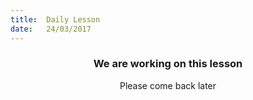 ```yaml
---
title:  Daily Lesson
date:   24/03/2017
---
```


### <center>We are working on this lesson</center>
<center>Please come back later</center>